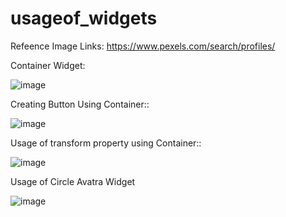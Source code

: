 # usageof_widgets

Refeence Image Links: https://www.pexels.com/search/profiles/

Container Widget:

![image](https://user-images.githubusercontent.com/73591592/227712482-0e528d2d-1025-4b38-b93a-069d79a6937c.png)

Creating Button Using Container::

![image](https://user-images.githubusercontent.com/73591592/227712590-a8aa0770-ab8f-4833-9489-1f8eea507afa.png)

Usage of transform property using Container::

![image](https://user-images.githubusercontent.com/73591592/227713090-e87c7100-18e1-484b-afff-a937785cfe8d.png)


Usage of Circle Avatra Widget

![image](https://user-images.githubusercontent.com/73591592/227770543-e0da281a-2549-46b7-84ad-b530e57f036a.png)

